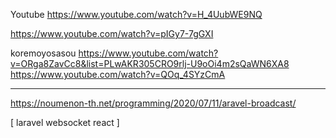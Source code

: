 
Youtube
https://www.youtube.com/watch?v=H_4UubWE9NQ



https://www.youtube.com/watch?v=pIGy7-7gGXI


koremoyosasou
https://www.youtube.com/watch?v=ORga8ZavCc8&list=PLwAKR305CRO9rlj-U9oOi4m2sQaWN6XA8
https://www.youtube.com/watch?v=QOq_4SYzCmA


_________________________________________________________________________________________________

https://noumenon-th.net/programming/2020/07/11/aravel-broadcast/

[ laravel websocket react ]


















